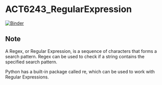 # ACT6243_RegularExpression

[![Binder](https://mybinder.org/badge_logo.svg)](https://mybinder.org/v2/gh/jasoncao11/ACT6243_RegularExpression/master)   

## Note    
A Regex, or Regular Expression, is a sequence of characters that forms a search pattern. Regex can be used to check if a string contains the specified search pattern.    

Python has a built-in package called re, which can be used to work with Regular Expressions.
